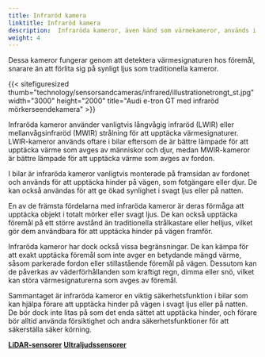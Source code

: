 ```yaml
---
title: Infraröd kamera
linktitle: Infraröd kamera
description:  Infraröda kameror, även känd som värmekameror, används i vissa bilar för olika ändamål som mörkerseende, fotgängardetektering och djurdetektering.
weight: 4
---
```

<!-- markdownlint-disable MD033 -->
Dessa kameror fungerar genom att detektera värmesignaturen hos föremål, snarare än att förlita sig på synligt ljus som traditionella kameror.

{{< sitefiguresized thumb="technology/sensorsandcameras/infrared/illustrationetrongt_st.jpg" width="3000" height="2000" title="Audi e-tron GT med infraröd mörkerseendekamera" >}}

Infraröda kameror använder vanligtvis långvågig infraröd (LWIR) eller mellanvågsinfraröd (MWIR) strålning för att upptäcka värmesignaturer. LWIR-kameror används oftare i bilar eftersom de är bättre lämpade för att upptäcka värme som avges av människor och djur, medan MWIR-kameror är bättre lämpade för att upptäcka värme som avges av fordon.

I bilar är infraröda kameror vanligtvis monterade på framsidan av fordonet och används för att upptäcka hinder på vägen, som fotgängare eller djur. De kan också användas för att ge ökad synlighet i svagt ljus eller på natten.

En av de främsta fördelarna med infraröda kameror är deras förmåga att upptäcka objekt i totalt mörker eller svagt ljus. De kan också upptäcka föremål på ett större avstånd än traditionella strålkastare eller helljus, vilket gör dem användbara för att upptäcka hinder på vägen framför.

Infraröda kameror har dock också vissa begränsningar. De kan kämpa för att exakt upptäcka föremål som inte avger en betydande mängd värme, såsom parkerade fordon eller stillastående föremål på vägen. Dessutom kan de påverkas av väderförhållanden som kraftigt regn, dimma eller snö, vilket kan störa värmesignaturerna som avges av föremål.

Sammantaget är infraröda kameror en viktig säkerhetsfunktion i bilar som kan hjälpa förare att upptäcka hinder på vägen i svagt ljus eller på natten. De bör dock inte litas på som det enda sättet att upptäcka hinder, och förare bör alltid använda försiktighet och andra säkerhetsfunktioner för att säkerställa säker körning.

<div class="mt-3 mb-3">
    <a href="../lidar/" class="text-decoration-none text-black"><strong><i class="bi-arrow-left"></i> LiDAR-sensorer</strong></a>
    <a href="../ultrasonic/" class="text-decoration-none text-black float-end"><strong>Ultraljudssensorer<i class="bi-arrow-right"></i></strong></a>
</div>